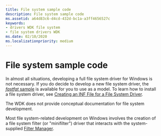 ```yaml
---
title: File system sample code
description: File system sample code
ms.assetid: a64d83c6-d4cd-432d-bc1a-a3ff4656527c
keywords:
- drivers WDK file system
- file system drivers WDK
ms.date: 02/10/2020
ms.localizationpriority: medium
---
```


# File system sample code

In almost all situations, developing a full file system driver for Windows is not necessary. If you do decide to develop a new file system driver, the [*fastfat* sample](../samples/file-system-driver-samples.md) is available for you to use as a model. To learn how to install a file system driver, see [Creating an INF File for a File System Driver](creating-an-inf-file-for-a-file-system-driver.md).

The WDK does not provide conceptual documentation for file system development.

Most file system-related development on Windows involves the creation of a file system filter (or "minifilter") driver that interacts with the system-supplied [Filter Manager](filter-manager-concepts.md).